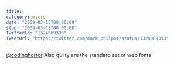 ```yaml
---
title: 
category: micro
date: "2009-03-13T00:00:00"
slug: "2009-03-13T00:00:00"
TwitterId: "1324089393"
TweetUrl: "https://twitter.com/mark_philpot/status/1324089393"
---
```


[@codinghorror](https://twitter.com/codinghorror) Also guilty are the standard
set of web fonts
